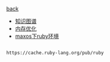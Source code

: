 [back](../Home)

* [知识图谱](doc/knownlog/index)
* [内存优化](doc/mem-optmize)
* [maxos下ruby环境](doc/ruby-install)

```

https://cache.ruby-lang.org/pub/ruby
```